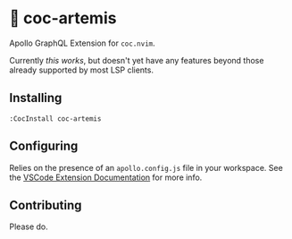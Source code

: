 # 🏹 coc-artemis

Apollo GraphQL Extension for `coc.nvim`.

Currently _this works_, but doesn't yet have any features beyond those already supported by most LSP clients.

## Installing

`:CocInstall coc-artemis`

## Configuring

Relies on the presence of an `apollo.config.js` file in your workspace. See the [VSCode Extension Documentation](https://www.apollographql.com/docs/devtools/editor-plugins/#setting-up-an-apollo-config) for more info.

## Contributing

Please do.
